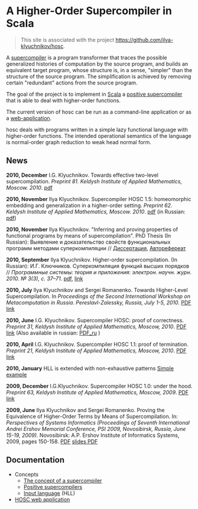 # A Higher-Order Supercompiler in Scala

> This site is associated with the project <https://github.com/ilya-klyuchnikov/hosc>.

A [supercompiler](http://sites.google.com/site/keldyshscp/Home/supercompilerconcept)
is a program transformer that traces the possible 
generalized histories of computation by the source program, and builds an 
equivalent target program, whose structure is, in a sense, "simpler" than the 
structure of the source program. The simplification is achieved by removing 
certain "redundant" actions from the source program.

The goal of the project is to implement in [Scala](http://www.scala-lang.org) a
[positive supercompiler](http://sites.google.com/site/keldyshscp/Home/positive-supercompilers)
that is able to deal with higher-order functions.

The current version of hosc can be run as a command-line application
or as a [web-application](http://hosc.appspot.com).

hosc deals with programs written in a
simple lazy functional language with higher-order functions.
The intended operational semantics of the language is normal-order graph 
reduction to weak head normal form.

## News ##

**2010, December** I.G. Klyuchnikov. Towards effective two-level 
supercompilation. _Preprint 81. Keldysh Institute of Applied Mathematics, 
Moscow. 2010_.
[pdf](http://pat.keldysh.ru/~ilya/preprints/2LevelHosc_en.pdf)

**2010, November** Ilya Klyuchnikov. Supercompiler HOSC 1.5: homeomorphic 
embedding and generalization in a higher-order setting. _Preprint 62. Keldysh 
Institute of Applied Mathematics, Moscow. 2010_. 
[pdf](http://pat.keldysh.ru/~ilya/preprints/HOSC15_en.pdf)
(in Russian: [pdf](http://pat.keldysh.ru/~ilya/preprints/HOSC15_ru.pdf))

**2010, November** Ilya Klyuchnikov. "Inferring and proving properties of 
functional programs by means of supercompilation". PhD Thesis (In Russian):
Выявление и доказательство свойств функциональных программ методами 
суперкомпиляции // 
[Диссертация](http://pat.keldysh.ru/~ilya/klyuchnikov-phd.pdf), 
[Авторефереат](http://pat.keldysh.ru/~ilya/klyuchnikov-avtoreferat.pdf)

**2010, September** Ilya Klyuchnikov. Higher-order supercompilation. (In 
Russian): И.Г. Ключников. Суперкомпиляция функций высших порядков // 
_Программные системы: теория и приложения: электрон. научн. журн. 2010. № 3(3), 
с. 37–71_. [pdf](http://psta.psiras.ru/read/psta2010_3_37-71.pdf), 
[link](http://psta.psiras.ru/2010/03(003)/content-03(003).html)

**2010, July** Ilya Klyuchnikov and Sergei Romanenko. Towards Higher-Level 
Supercompilation. In _Proceedings of the Second International Workshop on 
Metacomputation in Russia. Pereslavl-Zalessky, Russia, July 1-5, 2010_. 
[PDF](https://storage.googleapis.com/google-code-archive-downloads/v2/code.google.com/hosc/TowardsHLSC.pdf) 
[link](http://meta2010.pereslavl.ru/)

**2010, June** I.G. Klyuchnikov. Supercompiler HOSC: proof of correctness.
_Preprint 31, Keldysh Institute of Applied Mathematics, Moscow, 2010_. 
[PDF](https://storage.googleapis.com/google-code-archive-downloads/v2/code.google.com/hosc/HOSC_Correctness_en.pdf) 
[link](http://library.keldysh.ru/preprint.asp?lg=e&id=2010-31)
(Also available in russian: 
[PDF\_ru](https://storage.googleapis.com/google-code-archive-downloads/v2/code.google.com/hosc/HOSC_Correctness_ru.pdf) )

**2010, April** I.G. Klyuchnikov. Supercompiler HOSC 1.1: proof of termination.
_Preprint 21, Keldysh Institute of Applied Mathematics, Moscow, 2010_. 
[PDF](https://storage.googleapis.com/google-code-archive-downloads/v2/code.google.com/hosc/Klyuchnikov_HOSC_proof_of_termination.pdf)
[link](http://library.keldysh.ru/preprint.asp?lg=e&id=2010-21)

**2010, January** HLL is extended with non-exhaustive patterns
[Simple example](http://hosc.appspot.com/view?key=agpzfmhvc2MtaHJkcjULEgZBdXRob3IiGmlseWEua2x5dWNobmlrb3ZAZ21haWwuY29tDAsSB1Byb2dyYW0Y27MBDA)

**2009, December** I.G.Klyuchnikov. Supercompiler HOSC 1.0: under the hood. 
_Preprint 63, Keldysh Institute of Applied Mathematics, Moscow, 2009_. 
[PDF](https://storage.googleapis.com/google-code-archive-downloads/v2/code.google.com/hosc/Klyuchnikov_HOSC_under_the_hood.pdf) 
[link](http://library.keldysh.ru/preprint.asp?lg=e&id=2009-63)

**2009, June** Ilya Klyuchnikov and Sergei Romanenko. Proving the Equivalence of 
Higher-Order Terms by Means of Supercompilation. In: _Perspectives of Systems 
Informatics (Proceedings of Seventh International Andrei Ershov Memorial 
Conference, PSI 2009, Novosibirsk, Russia, June 15-19, 2009)._ Novosibirsk: A.P. 
Ershov Institute of Informatics Systems, 2009, pages 150-158. 
[PDF](https://storage.googleapis.com/google-code-archive-downloads/v2/code.google.com/hosc/Klyuchnikov__Romanenko_Proving_the_Equivalence_of_Higher_Order_Terms_by_Means_of_Supercompilation.pdf)
[slides PDF](https://storage.googleapis.com/google-code-archive-downloads/v2/code.google.com/hosc/psi09.pdf)

## Documentation

* Concepts
    - [The concept of a supercompiler](http://sites.google.com/site/keldyshscp/Home/supercompilerconcept)
    - [Positive supercompilers](http://sites.google.com/site/keldyshscp/Home/positive-supercompilers)
    - [Input language](HigherOrderLazyLanguage.md) (HLL)
* [HOSC web application](http://hosc.appspot.com/)
